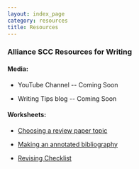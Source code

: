 ```yaml
---
layout: index_page
category: resources
title: Resources
---
```


### Alliance SCC Resources for Writing

#### Media:
* YouTube Channel -- Coming Soon

* Writing Tips blog -- Coming Soon

#### Worksheets:
* [Choosing a review paper topic](http://alliancescicommconsulting.com/files/Choosing_your_review_topic.pdf)

* [Making an annotated bibliography](http://alliancescicommconsulting.com/files/Annotated_bibliography.pdf)

* [Revising Checklist](http://alliancescicommconsulting.com/files/revision_checklist.pdf)


